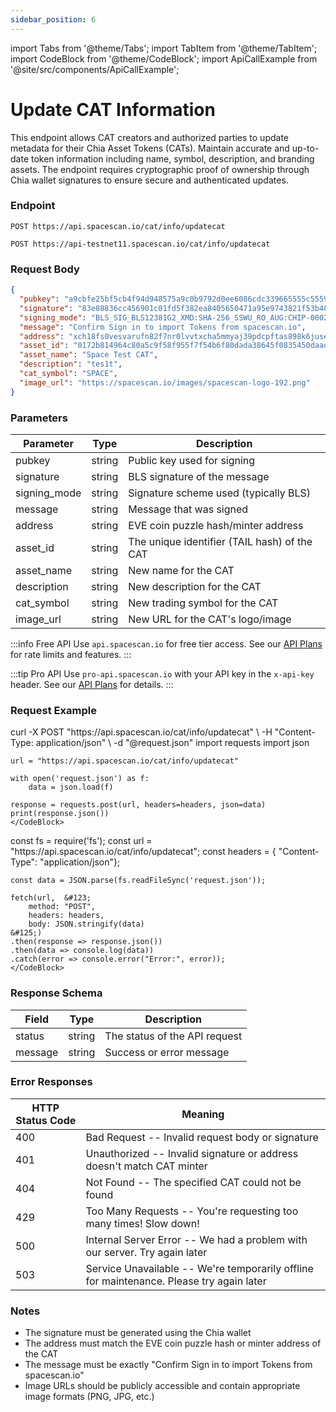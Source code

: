 ```yaml
---
sidebar_position: 6
---
```

import Tabs from '@theme/Tabs';
import TabItem from '@theme/TabItem';
import CodeBlock from '@theme/CodeBlock';
import ApiCallExample from '@site/src/components/ApiCallExample';

# Update CAT Information

This endpoint allows CAT creators and authorized parties to update metadata for their Chia Asset Tokens (CATs). Maintain accurate and up-to-date token information including name, symbol, description, and branding assets. The endpoint requires cryptographic proof of ownership through Chia wallet signatures to ensure secure and authenticated updates.

### Endpoint

<Tabs>
  <TabItem value="mainnet" label="Mainnet">

```
POST https://api.spacescan.io/cat/info/updatecat
```

  </TabItem>
  <TabItem value="testnet" label="Testnet">

```
POST https://api-testnet11.spacescan.io/cat/info/updatecat
```

  </TabItem>
</Tabs>

### Request Body

```json
{
  "pubkey": "a9cbfe25bf5cb4f94d948575a9c0b9792d0ee6086cdc339665555c5559f7b499535d2e4f021d19d752ebd254ac0b46ec",
  "signature": "83e88836cc456901c01fd5f382ea8405650471a95e9743821f53b483e3e7ae42b5821ad65d5df081fcba5f695f5c4054021a20de22d09c79497fe093ed3ddf04eabfc24dc0ecd97f11a44e8672190616dafeabb2624eb1ee2e4a5cc98bea070f",
  "signing_mode": "BLS_SIG_BLS12381G2_XMD:SHA-256_SSWU_RO_AUG:CHIP-0002_",
  "message": "Confirm Sign in to import Tokens from spacescan.io",
  "address": "xch18fs0vesvarufn82f7nr0lvvtxcha5mmyaj39pdcpftas898k6juse2z5rq",
  "asset_id": "0172b814964c80a5c9f58f955f7f54b6f80dada38645f0835450daad4adfe041",
  "asset_name": "Space Test CAT",
  "description": "tes1t",
  "cat_symbol": "SPACE",
  "image_url": "https://spacescan.io/images/spacescan-logo-192.png"
}
```

### Parameters

| Parameter     | Type   | Description                                                |
|--------------|--------|------------------------------------------------------------|
| pubkey       | string | Public key used for signing                                |
| signature    | string | BLS signature of the message                               |
| signing_mode | string | Signature scheme used (typically BLS)                      |
| message      | string | Message that was signed                                    |
| address      | string | EVE coin puzzle hash/minter address                        |
| asset_id     | string | The unique identifier (TAIL hash) of the CAT               |
| asset_name   | string | New name for the CAT                                       |
| description  | string | New description for the CAT                                |
| cat_symbol   | string | New trading symbol for the CAT                             |
| image_url    | string | New URL for the CAT's logo/image                          |

:::info Free API
Use `api.spacescan.io` for free tier access. See our [API Plans](https://spacescan.io/apis#plans) for rate limits and features.
:::

:::tip Pro API
Use `pro-api.spacescan.io` with your API key in the `x-api-key` header. See our [API Plans](https://spacescan.io/apis#plans) for details.
:::

### Request Example

<Tabs>
  <TabItem value="curl" label="cURL">
    <CodeBlock language="bash">
    curl -X POST "https://api.spacescan.io/cat/info/updatecat" \
         -H "Content-Type: application/json" \
         -d "@request.json"
    </CodeBlock>
  </TabItem>
  <TabItem value="python" label="Python">
    <CodeBlock language="python">
    import requests
    import json

    url = "https://api.spacescan.io/cat/info/updatecat"

    with open('request.json') as f:
        data = json.load(f)

    response = requests.post(url, headers=headers, json=data)
    print(response.json())
    </CodeBlock>
  </TabItem>
  <TabItem value="javascript" label="JavaScript">
    <CodeBlock language="javascript">
    const fs = require('fs');
    const url = "https://api.spacescan.io/cat/info/updatecat";
    const headers = &#123; "Content-Type": "application/json"&#125;;

    const data = JSON.parse(fs.readFileSync('request.json'));

    fetch(url,  &#123;
        method: "POST",
        headers: headers,
        body: JSON.stringify(data)
    &#125;)
    .then(response => response.json())
    .then(data => console.log(data))
    .catch(error => console.error("Error:", error));
    </CodeBlock>
  </TabItem>
</Tabs>

### Response Schema

| Field   | Type    | Description                                     |
|---------|---------|------------------------------------------------|
| status  | string  | The status of the API request                   |
| message | string  | Success or error message                        |

### Error Responses

| HTTP Status Code | Meaning                                                                                   |
|------------------|-------------------------------------------------------------------------------------------|
| 400              | Bad Request -- Invalid request body or signature                                          |
| 401              | Unauthorized -- Invalid signature or address doesn't match CAT minter                      |
| 404              | Not Found -- The specified CAT could not be found                                         |
| 429              | Too Many Requests -- You're requesting too many times! Slow down!                         |
| 500              | Internal Server Error -- We had a problem with our server. Try again later                |
| 503              | Service Unavailable -- We're temporarily offline for maintenance. Please try again later   |

### Notes

- The signature must be generated using the Chia wallet
- The address must match the EVE coin puzzle hash or minter address of the CAT
- The message must be exactly "Confirm Sign in to import Tokens from spacescan.io"
- Image URLs should be publicly accessible and contain appropriate image formats (PNG, JPG, etc.)